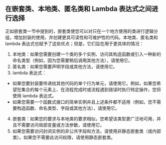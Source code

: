 ## 在嵌套类、本地类、匿名类和 Lambda 表达式之间进行选择

正如嵌套类一节中提到的，嵌套类使您可以对只在一个地方使用的类进行逻辑分组，增加封装的使用，并创建更具可读性和可维护性的代码。本地类、匿名类和 lambda 表达式也赋予了这些优点；但是，它们旨在用于更具体的情况：

1. 本地类：如果您需要创建一个类的多个实例、访问其构造函数或引入一种新的命名类型（例如，因为您需要稍后调用其他方法），请使用它。
2. 匿名类：如果您需要声明字段或其他方法，请使用它。
3. lambda 表达式：

- 如果您要封装要传递给其他代码的单个行为单元，请使用它。例如，如果您希望在集合的每个元素上、在流程完成时或流程遇到错误时执行特定操作，您将使用 lambda 表达式。
- 如果您需要一个函数式接口的简单实例并且上述条件都不适用（例如，您不需要构造函数、命名类型、字段或其他方法），请使用它。

4. 嵌套类：如果您的要求与本地类的要求相似，您希望该类型更广泛地可用，并且不需要访问局部变量或方法参数，请使用它。
5. 如果您需要访问封闭实例的非公共字段和方法，请使用非静态嵌套类（或内部类）。如果您不需要此访问权限，请使用静态嵌套类。